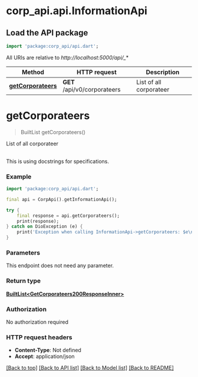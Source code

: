 # corp_api.api.InformationApi

## Load the API package
```dart
import 'package:corp_api/api.dart';
```

All URIs are relative to *http://localhost:5000/api/_**

Method | HTTP request | Description
------------- | ------------- | -------------
[**getCorporateers**](InformationApi.md#getcorporateers) | **GET** /api/v0/corporateers | List of all corporateer


# **getCorporateers**
> BuiltList<GetCorporateers200ResponseInner> getCorporateers()

List of all corporateer

<br/>This is using docstrings for specifications.<br/>

### Example
```dart
import 'package:corp_api/api.dart';

final api = CorpApi().getInformationApi();

try {
    final response = api.getCorporateers();
    print(response);
} catch on DioException (e) {
    print('Exception when calling InformationApi->getCorporateers: $e\n');
}
```

### Parameters
This endpoint does not need any parameter.

### Return type

[**BuiltList&lt;GetCorporateers200ResponseInner&gt;**](GetCorporateers200ResponseInner.md)

### Authorization

No authorization required

### HTTP request headers

 - **Content-Type**: Not defined
 - **Accept**: application/json

[[Back to top]](#) [[Back to API list]](../README.md#documentation-for-api-endpoints) [[Back to Model list]](../README.md#documentation-for-models) [[Back to README]](../README.md)

